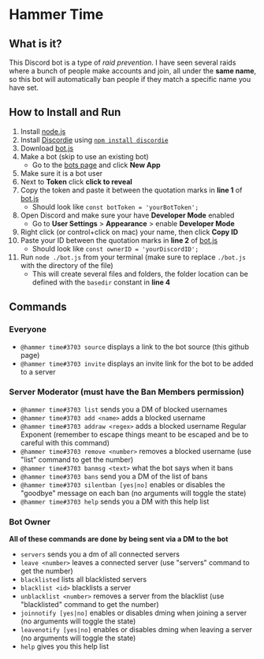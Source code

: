# Hammer Time

## What is it?

This Discord bot is a type of *raid prevention*.  I have seen several raids where a bunch of people make accounts and join, all under the **same name**, so this bot will automatically ban people if they match a specific name you have set.

## How to Install and Run

1. Install [node.js](https://nodejs.org/)
2. Install [Discordie](https://github.com/qeled/discordie) using [`npm install discordie`](https://qeled.github.io/discordie/)
3. Download [bot.js](https://github.com/jaketr00/hammer-time/blob/master/bot.js)
4. Make a bot (skip to use an existing bot)
    - Go to the [bots page](https://discordapp.com/developers/applications/me) and click **New App**
5. Make sure it is a bot user
6. Next to **Token** click **click to reveal**
7. Copy the token and paste it between the quotation marks in **line 1** of [bot.js](https://github.com/jaketr00/hammer-time/blob/master/bot.js)
    - Should look like `const botToken = 'yourBotToken';`
8. Open Discord and make sure your have **Developer Mode** enabled
    - Go to **User Settings** > **Appearance** > enable **Developer Mode**
9. Right click (or control+click on mac) your name, then click **Copy ID**
10. Paste your ID between the quotation marks in **line 2** of [bot.js](https://github.com/jaketr00/hammer-time/blob/master/bot.js)
    - Should look like `const ownerID = 'yourDiscordID';`
11. Run `node ./bot.js` from your terminal (make sure to replace `./bot.js` with the directory of the file)
    - This will create several files and folders, the folder location can be defined with the `basedir` constant in **line 4**

## Commands

### Everyone

- `@hammer time#3703 source` displays a link to the bot source (this github page)
- `@hammer time#3703 invite` displays an invite link for the bot to be added to a server

### Server Moderator (must have the **Ban Members** permission)

- `@hammer time#3703 list` sends you a DM of blocked usernames
- `@hammer time#3703 add <name>` adds a blocked username
- `@hammer time#3703 addraw <regex>` adds a blocked username Regular Exponent (remember to escape things meant to be escaped and be to careful with this command)
- `@hammer time#3703 remove <number>` removes a blocked username (use "list" command to get the number)
- `@hammer time#3703 banmsg <text>` what the bot says when it bans
- `@hammer time#3703 bans` send you a DM of the list of bans
- `@hammer time#3703 silentban [yes|no]` enables or disables the "goodbye" message on each ban (no arguments will toggle the state)
- `@hammer time#3703 help` sends you a DM with this help list

### Bot Owner

**All of these commands are done by being sent via a DM to the bot**

- `servers` sends you a dm of all connected servers
- `leave <number>` leaves a connected server (use "servers" command to get the number)
- `blacklisted` lists all blacklisted servers
- `blacklist <id>` blacklists a server
- `unblacklist <number>` removes a server from the blacklist (use "blacklisted" command to get the number)
- `joinnotify [yes|no]` enables or disables dming when joining a server (no arguments will toggle the state)
- `leavenotify [yes|no]` enables or disables dming when leaving a server (no arguments will toggle the state)
- `help` gives you this help list